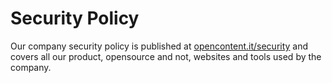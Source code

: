 # Security Policy

Our company security policy  is published at [opencontent.it/security](https://www.opencontent.it/security) and covers all our product, opensource and not, websites and tools used by the company.

